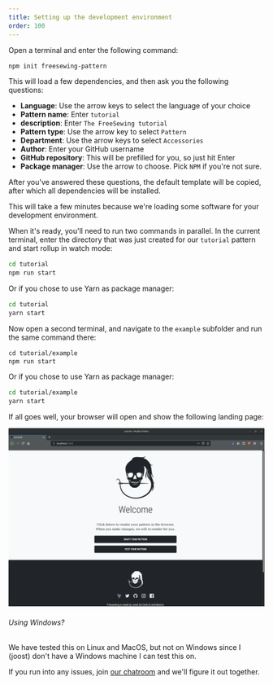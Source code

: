 ```yaml
---
title: Setting up the development environment
order: 100
---
```


Open a terminal and enter the following command:

```bash
npm init freesewing-pattern
```

This will load a few dependencies, and then ask you the following questions:

 - **Language**: Use the arrow keys to select the language of your choice
 - **Pattern name**: Enter `tutorial` 
 - **description**: Enter `The FreeSewing tutorial`
 - **Pattern type**: Use the arrow key to select `Pattern`
 - **Department**: Use the arrow keys to select `Accessories`
 - **Author**: Enter your GitHub username
 - **GitHub repository**: This will be prefilled for you, so just hit Enter
 - **Package manager**: Use the arrow to choose. Pick `NPM` if you're not sure.

After you've answered these questions, the default template will be copied, after which all dependencies will be installed.

<Note>

This will take a few minutes because we're loading some software for your development environment. 

</Note>

When it's ready, you'll need to run two commands in parallel. In the current terminal,
enter the directory that was just created for our `tutorial` pattern and start rollup in watch mode:

```bash
cd tutorial
npm run start
```

Or if you chose to use Yarn as package manager:

```bash
cd tutorial
yarn start
```

Now open a second terminal, and navigate to the `example` subfolder and run the same command there:

```bash:
cd tutorial/example
npm run start
```

Or if you chose to use Yarn as package manager:

```bash
cd tutorial/example
yarn start
```

If all goes well, your browser will open and show the following landing page:

![The FreeSewing development environment](./cfp.png)

<Note>

###### Using Windows?

We have tested this on Linux and MacOS, but not on Windows since I (joost) don't have
a Windows machine I can test this on.

If you run into any issues, join [our chatroom](https://chat.freesewing.org/) and
we'll figure it out together.

</Note>
